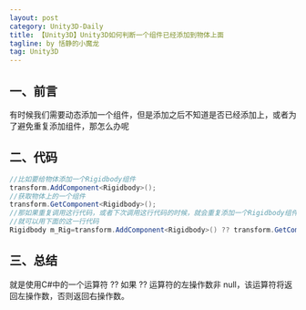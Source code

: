 ```yaml
---
layout: post
category: Unity3D-Daily
title: 【Unity3D】Unity3D如何判断一个组件已经添加到物体上面
tagline: by 恬静的小魔龙
tag: Unity3D
---
```


## 一、前言
有时候我们需要动态添加一个组件，但是添加之后不知道是否已经添加上，或者为了避免重复添加组件，那怎么办呢


## 二、代码

```csharp
//比如要给物体添加一个Rigidbody组件
transform.AddComponent<Rigidbody>();
//获取物体上的一个组件
transform.GetComponent<Rigidbody>();
//那如果重复调用这行代码，或者下次调用这行代码的时候，就会重复添加一个Rigidbody组件那么怎么避免呢
//就可以用下面的这一行代码
Rigidbody m_Rig=transform.AddComponent<Rigidbody>() ?? transform.GetComponent<Rigidbody>();
```

## 三、总结
就是使用C#中的一个运算符 ??
如果 ?? 运算符的左操作数非 null，该运算符将返回左操作数，否则返回右操作数。
